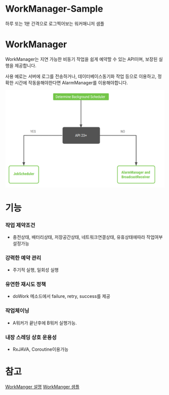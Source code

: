 # WorkManager-Sample

하루 또는 1분 간격으로 로그찍어보는 워커매니저 샘플

# WorkManager

WorkManager는 지연 가능한 비동기 작업을 쉽게 예약할 수 있는 API이며, 보장된 실행을 제공합니다.

사용 예로는 서버에 로그를 전송하거나, 데이터베이스동기화 작업 등으로 이용하고, 정확한 시간에 작동을해야한다면 AlarmManager를 이용해야합니다.

![Alt text](image/workmanager.png)

# 기능

### 작업 제약조건
- 충전상태, 배터리상태, 저장공간상태, 네트워크연결상태, 유휴상태에따라 작업여부 설정가능

### 강력한 예약 관리
- 주기적 실행, 일회성 실행

### 유연한 재시도 정책
- doWork 메소드에서 failure, retry, success를 제공

### 작업체이닝
- A워커가 끝난후에 B워커 실행가능.

### 내장 스레딩 상호 운용성
- RxJAVA, Coroutine이용가능

# 참고

[WorkManger 설명](https://ryan94.tistory.com/33)
[WorkManger 샘플](https://ryan94.tistory.com/34)
